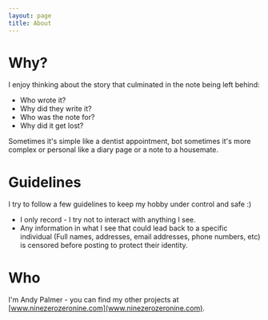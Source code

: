 ```yaml
---
layout: page
title: About
---
```


# Why?

I enjoy thinking about the story that culminated in the note being left behind:

* Who wrote it?
* Why did they write it?
* Who was the note for?
* Why did it get lost?

 Sometimes it's simple like a dentist appointment, bot sometimes it's more complex or personal like a diary page or a note to a housemate.

# Guidelines

I try to follow a few guidelines to keep my hobby under control and safe :)

* I only record - I try not to interact with anything I see.
* Any information in what I see that could lead back to a specific individual (Full names, addresses, email addresses, phone numbers, etc) is censored before posting to protect their identity.

# Who

I'm Andy Palmer - you can find my other projects at [www.ninezerozeronine.com](www.ninezerozeronine.com).